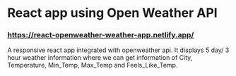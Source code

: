 # React app using Open Weather API

### https://react-openweather-weather-app.netlify.app/

A responsive react app integrated with openweather api. It displays 5 day/ 3 hour weather information where
we can get information of City, Temperature, Min_Temp, Max_Temp and Feels_Like_Temp.
